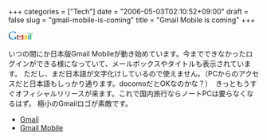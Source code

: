 +++
categories = ["Tech"]
date = "2006-05-03T02:10:52+09:00"
draft = false
slug = "gmail-mobile-is-coming"
title = "Gmail Mobile is coming"
+++

![glogo](/images/old/060503_glogo.gif)

いつの間にか日本版Gmail Mobileが動き始めています。今までできなかったログインができる様になっていて、メールボックスやタイトルも表示されています。 ただし、まだ日本語が文字化けしているので使えません。（PCからのアクセスだと日本語もしっかり通ります。docomoだとOKなのかな？）　きっともうすぐオフィシャルリリースが来ます。これで国内旅行ならノートPCは要らなくなるはず。
極小のGmailロゴが素敵です。

- [Gmail](http://mail.google.com/)  
- [Gmail Mobile](http://m.gmail.com/)
